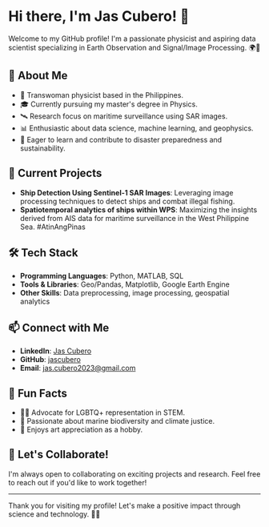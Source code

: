# Hi there, I'm Jas Cubero! 👋

Welcome to my GitHub profile! I'm a passionate physicist and aspiring data scientist specializing in Earth Observation and Signal/Image Processing. 🌍🔬

## 🌟 About Me

- 🌈 Transwoman physicist based in the Philippines.
- 🎓 Currently pursuing my master's degree in Physics.
- 🛰️ Research focus on maritime surveillance using SAR images.
- 📊 Enthusiastic about data science, machine learning, and geophysics.
- 🌱 Eager to learn and contribute to disaster preparedness and sustainability.

## 🔭 Current Projects

- **Ship Detection Using Sentinel-1 SAR Images**: Leveraging image processing techniques to detect ships and combat illegal fishing.
- **Spatiotemporal analytics of ships within WPS**: Maximizing the insights derived from AIS data for maritime surveillance in the West Philippine Sea. \#AtinAngPinas 

## 🛠️ Tech Stack

- **Programming Languages**: Python, MATLAB, SQL
- **Tools & Libraries**: Geo/Pandas, Matplotlib, Google Earth Engine
- **Other Skills**: Data preprocessing, image processing, geospatial analytics

## 📫 Connect with Me

- **LinkedIn**: [Jas Cubero](https://www.linkedin.com/in/jascubero/)
- **GitHub**: [jascubero](https://github.com/jascubero)
- **Email**: jas.cubero2023@gmail.com

## 🌟 Fun Facts

- 🏳️‍⚧️ Advocate for LGBTQ+ representation in STEM.
- 🌊 Passionate about marine biodiversity and climate justice.
- 🎨 Enjoys art appreciation as a hobby.

## 🔗 Let's Collaborate!

I'm always open to collaborating on exciting projects and research. Feel free to reach out if you'd like to work together!

---

Thank you for visiting my profile! Let's make a positive impact through science and technology. 🚀✨
